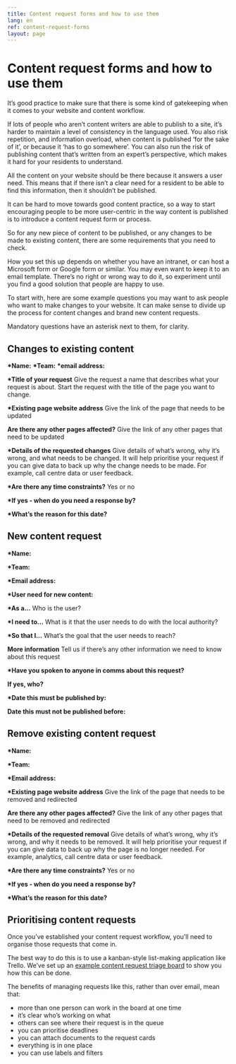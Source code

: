```yaml
---
title: Content request forms and how to use them
lang: en
ref: content-request-forms
layout: page
---
```


# Content request forms and how to use them

It’s good practice to make sure that there is some kind of gatekeeping when it comes to your website and content workflow.

If lots of people who aren’t content writers are able to publish to a site, it’s harder to maintain a level of consistency in the language used. You also risk repetition, and information overload, when content is published ‘for the sake of it’, or because it ‘has to go somewhere’. You can also run the risk of publishing content that’s written from an expert’s perspective, which makes it hard for your residents to understand.

All the content on your website should be there because it answers a user need. This means that if there isn’t a clear need for a resident to be able to find this information, then it shouldn’t be published. 

It can be hard to move towards good content practice, so a way to start encouraging people to be more user-centric in the way content is published is to introduce a content request form or process.

So for any new piece of content to be published, or any changes to be made to existing content, there are some requirements that you need to check.

How you set this up depends on whether you have an intranet, or can host a Microsoft form or Google form or similar. You may even want to keep it to an email template. There’s no right or wrong way to do it, so experiment until you find a good solution that people are happy to use.

To start with, here are some example questions you may want to ask people who want to make changes to your website. It can make sense to divide up the process for content changes and brand new content requests.

Mandatory questions have an asterisk next to them, for clarity.

## Changes to existing content

__*Name:__
__*Team:__
__*email address:__

__*Title of your request__
Give the request a name that describes what your request is about. Start the request with the title of the page you want to change.

__*Existing page website address__
Give the link of the page that needs to be updated

__Are there any other pages affected?__
Give the link of any other pages that need to be updated

__*Details of the requested changes__
Give details of what’s wrong, why it’s wrong, and what needs to be changed. It will help prioritise your request if you can give data to back up why the change needs to be made. For example, call centre data or user feedback.

__*Are there any time constraints?__
Yes or no

__*If yes - when do you need a response by?__

__*What’s the reason for this date?__

## New content request

__*Name:__

__*Team:__

__*Email address:__

__*User need for new content:__

__*As a...__
Who is the user?

__*I need to...__
What is it that the user needs to do with the local authority?

__*So that I...__
What’s the goal that the user needs to reach?

__More information__
Tell us if there’s any other information we need to know about this request

__*Have you spoken to anyone in comms about this request?__

__If yes, who?__

__*Date this must be published by:__

__Date this must not be published before:__

## Remove existing content request

__*Name:__

__*Team:__

__*Email address:__

__*Existing page website address__
Give the link of the page that needs to be removed and redirected

__Are there any other pages affected?__
Give the link of any other pages that need to be removed and redirected

__*Details of the requested removal__
Give details of what’s wrong, why it’s wrong, and why it needs to be removed. It will help prioritise your request if you can give data to back up why the page is no longer needed. For example, analytics, call centre data or user feedback.

__*Are there any time constraints?__
Yes or no

__*If yes - when do you need a response by?__

__*What’s the reason for this date?__

## Prioritising content requests

Once you’ve established your content request workflow, you’ll need to organise those requests that come in.

The best way to do this is to use a kanban-style list-making application like Trello. We’ve set up an [example content request triage board](https://trello.com/b/9k38uMH8/example-content-design-triage-board) to show you how this can be done.

The benefits of managing requests like this, rather than over email, mean that:

* more than one person can work in the board at one time
* it’s clear who’s working on what
* others can see where their request is in the queue
* you can prioritise deadlines
* you can attach documents to the request cards
* everything is in one place
* you can use labels and filters
